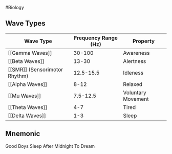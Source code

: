 #Biology 
## Wave Types
| Wave Type                 | Frequency Range (Hz) | Property           |
| ------------------------- | -------------------- | ------------------ |
| [[Gamma Waves]]                     | 30-100               | Awareness          |
| [[Beta Waves]]                      | 13-30                | Alertness          |
| [[SMR]] (Sensorimotor Rhythm) | 12.5-15.5            | Idleness           |
| [[Alpha Waves]]                     | 8-12                 | Relaxed            |
| [[Mu Waves]]                        | 7.5-12.5             | Voluntary Movement |
| [[Theta Waves]]                     | 4-7                  | Tired              |
| [[Delta Waves]]                     | 1-3                  | Sleep              |

## Mnemonic
Good Boys Sleep After Midnight To Dream